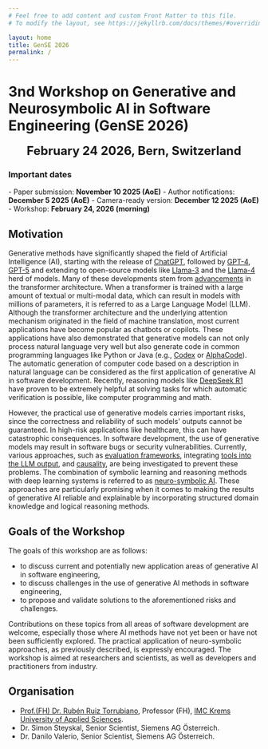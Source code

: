 ```yaml
---
# Feel free to add content and custom Front Matter to this file.
# To modify the layout, see https://jekyllrb.com/docs/themes/#overriding-theme-defaults

layout: home
title: GenSE 2026
permalink: /
---
```


# 3nd Workshop on Generative and Neurosymbolic AI in Software Engineering (GenSE 2026)

<center><font size="5"><b>February 24 2026, Bern, Switzerland</b></font></center>

<p></p>
<h3><b>Important dates</b></h3>
- Paper submission: <b>November 10 2025 (AoE)</b>
- Author notifications: <b>December 5 2025 (AoE)</b>  
- Camera-ready version: <b>December 12 2025 (AoE)</b>
- Workshop: <b>February 24, 2026 (morning)</b>


## Motivation

Generative methods have significantly shaped the field of Artificial Intelligence (AI), starting with the release of [ChatGPT](https://chatgpt.com), followed by [GPT-4](https://arxiv.org/abs/2303.08774), [GPT-5](https://cdn.openai.com/gpt-5-system-card.pdf) and extending to open-source models like [Llama-3](https://arxiv.org/abs/2407.21783) and the [Llama-4](https://ai.meta.com/blog/llama-4-multimodal-intelligence/) herd of models. Many of these developments stem from [advancements](https://arxiv.org/abs/1706.03762) in the transformer architecture. When a transformer is trained with a large amount of textual or multi-modal data, which can result in models with millions of parameters, it is referred to as a Large Language Model (LLM). Although the transformer architecture and the underlying attention mechanism originated in the field of machine translation, most current applications have become popular as chatbots or copilots. These applications have also demonstrated that generative models can not only process natural language very well but also generate code in common programming languages like Python or Java (e.g., [Codex](https://arxiv.org/abs/2107.03374) or [AlphaCode](https://arxiv.org/abs/2203.07814)). The automatic generation of computer code based on a description in natural language can be considered as the first application of generative AI in software development. Recently, reasoning models like [DeepSeek R1](https://ai.meta.com/blog/llama-4-multimodal-intelligence/) have proven to be extremely helpful at solving tasks for which automatic verification is possible, like computer programming and math. 

However, the practical use of generative models carries important risks, since the correctness and reliability of such models' outputs cannot be guaranteed. In high-risk applications like healthcare, this can have catastrophic consequences. In software development, the use of generative models may result in software bugs or security vulnerabilities. Currently, various approaches, such as [evaluation frameworks](https://arxiv.org/abs/2302.04012), integrating [tools into the LLM output](https://arxiv.org/abs/2205.12255), and [causality](https://arxiv.org/abs/2112.02505), are being investigated to prevent these problems. The combination of symbolic learning and reasoning methods with deep learning systems is referred to as [neuro-symbolic AI](https://arxiv.org/abs/2012.05876). These approaches are particularly promising when it comes to making the results of generative AI reliable and explainable by incorporating structured domain knowledge and logical reasoning methods.

## Goals of the Workshop 
The goals of this workshop are as follows: 
- to discuss current and potentially new application areas of generative AI in software engineering,
- to discuss challenges in the use of generative AI methods in software engineering, 
- to propose and validate solutions to the aforementioned risks and challenges. 

Contributions on these topics from all areas of software development are welcome, especially those where AI methods have not yet been or have not been sufficiently explored. The practical application of neuro-symbolic approaches, as previously described, is expressly encouraged. The workshop is aimed at researchers and scientists, as well as developers and practitioners from industry.

## Organisation
- [Prof.(FH) Dr. Rubén Ruiz Torrubiano](https://research.imc.ac.at/de/persons/ruben-ruiz-torrubiano), Professor (FH), [IMC Krems University of Applied Sciences](https://www.imc.ac.at/).
- Dr. Simon Steyskal, Senior Scientist, Siemens AG Österreich.
- Dr. Danilo Valerio, Senior Scientist, Siemens AG Österreich.

